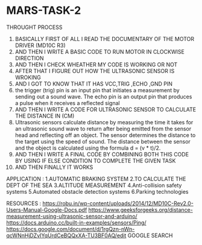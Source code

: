 # MARS-TASK-2
THROUGHT PROCESS
1. BASICALLY FIRST OF ALL I READ THE DOCUMENTARY OF THE MOTOR DRIVER (MD10C R3)
2. AND THEN I WRITE A BASIC CODE TO RUN MOTOR IN CLOCKWISE DIRECTION
3. AND THEN I CHECK WHEATHER MY CODE IS WORKING OR NOT
4. AFTER THAT I FIGURE OUT HOW THE ULTRASONIC SENSOR IS WROKING
5. AND I GOT TO KNOW THAT IT HAS VCC,TRIG ,ECHO ,GND PIN
6. the trigger (trig) pin is an input pin that initiates a measurement by sending out a sound wave. The echo pin is an output pin that produces a pulse when it receives a reflected signal
7. AND THEN I WRITE A CODE FOR ULTRASONIC SENSOR TO CALCULATE THE DISTANCE IN (CM)
8. Ultrasonic sensors calculate distance by measuring the time it takes for an ultrasonic sound wave to return after being emitted from the sensor head and reflecting off an object. The sensor determines the distance to the target using the speed of sound. The distance between the sensor and the object is calculated using the formula d = (v * t)/2.
9. AND THEN I WRITE A FINAL CODE BY COMBINING BOTH THIS CODE BY USING IF ELSE CONDITION TO COMPLETE THE GIVEN TASK
10. AND THEN FINALLY IT WORKS

APPLICATION :
1.AUTOMATIC BRAKING SYSTEM 
2.TO CALCULATE THE DEPT OF THE SEA 
3.ALTITUDE MEASUREMENT 
4.Anti-collision safety systems
5.Automated obstacle detection systems
6.Parking technologies

RESOURCES :
https://robu.in/wp-content/uploads/2014/12/MD10C-Rev2.0-Users-Manual-Google-Docs.pdf
https://www.geeksforgeeks.org/distance-measurement-using-ultrasonic-sensor-and-arduino/
https://docs.arduino.cc/built-in-examples/sensors/Ping/
https://docs.google.com/document/d/1rgQzn-nWn-qcWNnHjDZvIYqUrdCeBQQxXA-TU3BF0AQ/edit
GOOGLE SEARCH 





